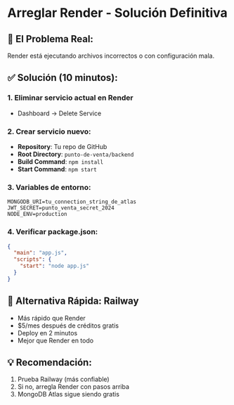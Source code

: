 # Arreglar Render - Solución Definitiva

## 🎯 El Problema Real:
Render está ejecutando archivos incorrectos o con configuración mala.

## ✅ Solución (10 minutos):

### 1. Eliminar servicio actual en Render
- Dashboard → Delete Service

### 2. Crear servicio nuevo:
- **Repository**: Tu repo de GitHub
- **Root Directory**: `punto-de-venta/backend`
- **Build Command**: `npm install`
- **Start Command**: `npm start`

### 3. Variables de entorno:
```
MONGODB_URI=tu_connection_string_de_atlas
JWT_SECRET=punto_venta_secret_2024
NODE_ENV=production
```

### 4. Verificar package.json:
```json
{
  "main": "app.js",
  "scripts": {
    "start": "node app.js"
  }
}
```

## 🚀 Alternativa Rápida: Railway
- Más rápido que Render
- $5/mes después de créditos gratis
- Deploy en 2 minutos
- Mejor que Render en todo

## 💡 Recomendación:
1. Prueba Railway (más confiable)
2. Si no, arregla Render con pasos arriba
3. MongoDB Atlas sigue siendo gratis